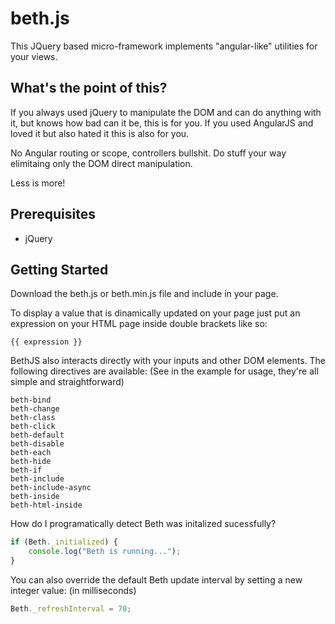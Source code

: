 # beth.js
This JQuery based micro-framework implements "angular-like" utilities for your views.

## What's the point of this?
If you always used jQuery to manipulate the DOM and can do anything with it, but knows how bad can it be, this is for you.
If you used AngularJS and loved it but also hated it this is also for you.

No Angular routing or scope, controllers bullshit. Do stuff your way elimitaing only the DOM direct manipulation.

Less is more!

## Prerequisites
- jQuery

## Getting Started
Download the beth.js or beth.min.js file and include in your page. 

To display a value that is dinamically updated on your page just put an expression on your HTML page inside double brackets like so:
```
{{ expression }}
```

BethJS also interacts directly with your inputs and other DOM elements.
The following directives are available: (See in the example for usage, they're all simple and straightforward)
```
beth-bind
beth-change
beth-class
beth-click
beth-default
beth-disable
beth-each
beth-hide
beth-if
beth-include
beth-include-async
beth-inside
beth-html-inside
```

How do I programatically detect Beth was initalized sucessfully?
```javascript
if (Beth._initialized) {
	console.log("Beth is running...");
}
```

You can also override the default Beth update interval by setting a new integer value: (in milliseconds)
```javascript
Beth._refreshInterval = 70;
```
